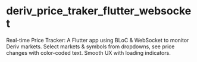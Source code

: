 # deriv_price_traker_flutter_websocket
Real-time Price Tracker: A Flutter app using BLoC &amp; WebSocket to monitor Deriv markets. Select markets &amp; symbols from dropdowns, see price changes with color-coded text. Smooth UX with loading indicators.
